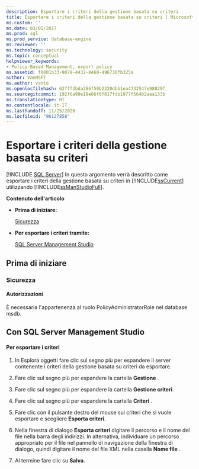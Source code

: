 ```yaml
---
description: Esportare i criteri della gestione basata su criteri
title: Esportare i criteri della gestione basata su criteri | Microsoft Docs
ms.custom: ''
ms.date: 03/01/2017
ms.prod: sql
ms.prod_service: database-engine
ms.reviewer: ''
ms.technology: security
ms.topic: conceptual
helpviewer_keywords:
- Policy-Based Management, export policy
ms.assetid: f0001b33-9078-4432-8460-496736fb325a
author: VanMSFT
ms.author: vanto
ms.openlocfilehash: 62fff3bda286f50b2220dbb1ea4732547e98829f
ms.sourcegitcommit: 192f6a99e19e66f0f817fdb1977f564b2aaa133b
ms.translationtype: HT
ms.contentlocale: it-IT
ms.lasthandoff: 11/25/2020
ms.locfileid: "96127858"
---
```

# <a name="export-a-policy-based-management-policy"></a>Esportare i criteri della gestione basata su criteri
 [!INCLUDE [SQL Server](../../includes/applies-to-version/sqlserver.md)]
  In questo argomento verrà descritto come esportare i criteri della gestione basata su criteri in [!INCLUDE[ssCurrent](../../includes/sscurrent-md.md)] utilizzando [!INCLUDE[ssManStudioFull](../../includes/ssmanstudiofull-md.md)].  
  
 **Contenuto dell'articolo**  
  
-   **Prima di iniziare:**  
  
     [Sicurezza](#Security)  
  
-   **Per esportare i criteri tramite:**  
  
     [SQL Server Management Studio](#SSMSProcedure)  
  
##  <a name="before-you-begin"></a><a name="BeforeYouBegin"></a> Prima di iniziare  
  
###  <a name="security"></a><a name="Security"></a> Sicurezza  
  
####  <a name="permissions"></a><a name="Permissions"></a> Autorizzazioni  
 È necessaria l'appartenenza al ruolo PolicyAdministratorRole nel database msdb.  
  
##  <a name="using-sql-server-management-studio"></a><a name="SSMSProcedure"></a> Con SQL Server Management Studio  
  
#### <a name="to-export-a-policy"></a>Per esportare i criteri  
  
1.  In Esplora oggetti fare clic sul segno più per espandere il server contenente i criteri della gestione basata su criteri da esportare.  
  
2.  Fare clic sul segno più per espandere la cartella **Gestione** .  
  
3.  Fare clic sul segno più per espandere la cartella **Gestione criteri**.  
  
4.  Fare clic sul segno più per espandere la cartella **Criteri** .  
  
5.  Fare clic con il pulsante destro del mouse sui criteri che si vuole esportare e scegliere **Esporta criteri**.  
  
6.  Nella finestra di dialogo **Esporta criteri** digitare il percorso e il nome del file nella barra degli indirizzi. In alternativa, individuare un percorso appropriato per il file nel pannello di navigazione della finestra di dialogo, quindi digitare il nome del file XML nella casella **Nome file** .  
  
7.  Al termine fare clic su **Salva**.  


